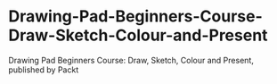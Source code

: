 # Drawing-Pad-Beginners-Course-Draw-Sketch-Colour-and-Present
Drawing Pad Beginners Course: Draw, Sketch, Colour and Present, published by Packt
